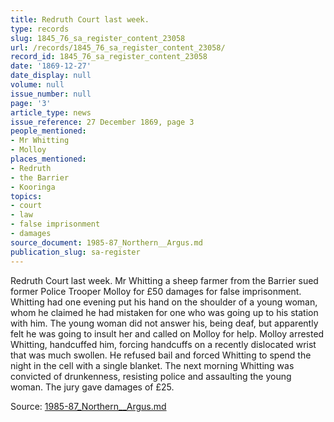 ```yaml
---
title: Redruth Court last week.
type: records
slug: 1845_76_sa_register_content_23058
url: /records/1845_76_sa_register_content_23058/
record_id: 1845_76_sa_register_content_23058
date: '1869-12-27'
date_display: null
volume: null
issue_number: null
page: '3'
article_type: news
issue_reference: 27 December 1869, page 3
people_mentioned:
- Mr Whitting
- Molloy
places_mentioned:
- Redruth
- the Barrier
- Kooringa
topics:
- court
- law
- false imprisonment
- damages
source_document: 1985-87_Northern__Argus.md
publication_slug: sa-register
---
```


Redruth Court last week.  Mr Whitting a sheep farmer from the Barrier sued former Police Trooper Molloy for £50 damages for false imprisonment.  Whitting had one evening put his hand on the shoulder of a young woman, whom he claimed he had mistaken for one who was going up to his station with him.  The young woman did not answer his, being deaf, but apparently felt he was going to insult her and called on Molloy for help.  Molloy arrested Whitting, handcuffed him, forcing handcuffs on a recently dislocated wrist that was much swollen.  He refused bail and forced Whitting to spend the night in the cell with a single blanket.  The next morning Whitting was convicted of drunkenness, resisting police and assaulting the young woman.  The jury gave damages of £25.

Source: [1985-87_Northern__Argus.md](/downloads/markdown/1985-87_Northern__Argus.md)
